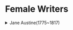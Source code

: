 # Female Writers

<details>
    <summary>Jane Austine(1775~1817)</summary>
    <p>A well structured product to create a world class knowledge base for your customers and employees. Content producers get the power whereas the Content consumers get the simplicity.</p>
<h4>Core parts</h4>
<p>Knowledge base portal</p>
<p>Knowledge base site</p>
<p>Knowledge base widget</p>
<p>API documentation</p>

    </details>

<details>
    <summary>Mary Shelley (1797 - 1851) </summary>
    <p>A well structured product to create a world class knowledge base for your customers and employees. Content producers get the power whereas the Content consumers get the simplicity.</p>
<h4>Core parts</h4>
<p>Knowledge base portal</p>
<p>Knowledge base site</p>
<p>Knowledge base widget</p>
<p>API documentation</p>

    </details>
